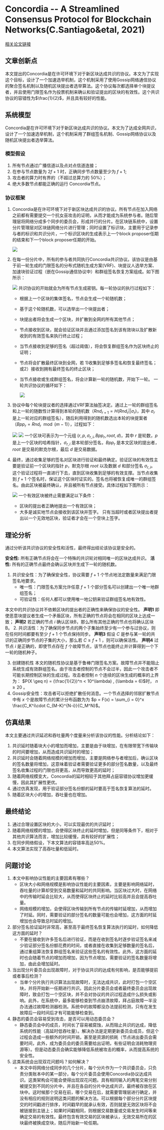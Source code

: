 # Concordia -- A Streamlined Consensus Protocol for Blockchain Networks(C.Santiago&etal, 2021)

[相关论文链接](../Papers/2.%20Concordia_A%20Streamlined%20Consensus%20Protocol%20for%20Blockchain%20Networks(C.Santiago&etal,%20Jan.2021).pdf)

## 文章创新点

本文提出的Concordia是在许可环境下对于新区块达成共识的协议。本文为了实现这个目标，设计了一个加速选举机制，这个机制采用了使用Gossip网络通信协议的聚合签名机制以及随机区块提出者选举算法。这个协议每次都选择单个块提议者，并且使用门限签名作为投票机制来确认和验证提出的区块的有效性。这个共识协议的容错性为$\frac{1}{2}$，并且具有较好的性能。


## 系统模型

Concordia是在许可环境下对于新区块达成共识的协议。本文为了达成全网共识，设计了一个加速选举机制，这个机制采用了群组签名机制、Gossip网络协议以及随机区块提出者选举算法。

### 模型假设

1. 所有节点通过广播信道以及点对点信道连接；
2. 在参与节点数量为 $2f+1$ 时，正确同步节点数量至少为 $f +1$;
3. 攻击者的算力时有界的（不超过总算力的 50%）；
4. 绝大多数节点都能正确的运行 Concordia节点。

### 协议框架

1. Concordia是在许可环境下对于新区块达成共识的协议。所有节点在加入网络之前都有需要提交一个抗女巫攻击的证明，从而才能成为系统参与者。随后管理层将网络分成多个同步的委员会，形成并行的分片。在区块链系统中，设置分片管理层对区块链网络分片进行管理；同时设置了标识块，主要用于记录参与者的标识和共识分片，一个标识区块的生成表示上一个block proposer任期的结束和下一个block proposer任期的开始。

    ![](./pics2/Figure_1.png)

2. 在每一份分片中，所有的参与者共同执行Concordia共识协议。该协议是由基于前一轮生成的门限签名的分布式随机生成方案(VRF)、块提议人选举方案、加速块验证过程（嵌在Gossip通信协议中）和群组签名恢复方案组成。如下图所示：

    ![](./pics2/Figure_2.png)
    共识协议的开始就会为所有节点生成密钥。每一轮协议的执行过程如下：
    * 根据上一个区块的集体签名，节点会生成一个轮随机数；
    * 基于这个轮随机数，可以选举出一个块提出者；
    * 块提出者将会生成一个区块，并扩散到全网的所有其他节点；
    * 节点接收到区块，就会验证区块并且通过添加签名到该有效块以及扩散新收到的有效签名来执行终止过程；
    * 当节点接收到足够的签名（超过阈值），将会恢复群组签名作为区块终止的证明；
    * 节点将会扩散最终区块到全网，若 1)收集到足够多签名和恢复最终签名；或2）接收到拥有最终签名的终止区块；
    * 当节点接收或生成群组签名，将会计算新一轮的随机数，开始下一轮。
    一轮共识协议的循环如下：

        ![](./pics2/Algorithm_1.png)

3. 协议中每个轮块提议者的选择通过VRF算法抽签决定。通过上一轮的群组签名和上一轮的随数性计算得到本轮的随机数（$Rnd_{r+1} = H(Rnd_r || \sigma_r)$，其中 $\sigma_r$ 是上一轮对应的群组签名），随后利用得到的随机数选出本轮的块提案者（$Bpp_r = Rnd_r\mod (m-1)$），过程如下：

    ![](./pics2/Figure_3.png)
    ![](./pics2/Figure_4.png)
    一个区块可表示为一个元组 $(r,p,\sigma_{r,i},Bpp_r,root, d)$，其中 $r$ 是轮数，$p$ 是上一个区块的哈希指针，$\sigma_{r,i}$ 是本轮部分签名，$Bpp_r$ 是本文区块的提出者，$root$ 是交易的默克尔根，最后 $d$ 是交易数据。
4. 最终，通过收集足够的签名对区块进行验证和最终确定。验证区块的有效性主要是验证前一个区块的指针 $p$，默克尔根 $root$ 以及数据 $d$ 和部分签名 $\sigma_{r,i}$。这个验证过程将一直进行下去，直到区块收集到足够的有效支撑。当节点收集到 $f+1$ 个签名时，保证这个区块时证实的。签名也将被恢复成唯一的群组签名。由此区块被最终确认，并且被所有节点接受。具体过程如下图所示：

    ![](./pics2/Figure_5.png)
    一个有效区块被终止需要满足以下条件：
    * 区块的提出者正确地提出一个有效区块；
    * 大多是诚实地节点会接收到该区块并签字。
    只有当超时或者区块提出者提出以一个无效地区块，验证者才会在一个空块上签字。

## 理论分析


通过分析该共识协议的安全性和活性，最终得出结论该协议是安全的。

**安全性:** 所有正确节点将会在一个特殊的共识轮对相同唯一的区块达成共识。
**活性:** 所有的正确节点最终会确认区块并生成下一轮的随机数。
1. 共识安全性：为了确保安全性，协议需要 $f+1$ 个节点地法定数量来满足门限签名地要求。
   * 唯一性：门限签名方案允许任意 $f+1$ 个部分签名可以创建出一个唯一地群组签名；
   * 可验证性：任何人都可以使用唯一地公钥来验证群组签名地有效性。
  
本文中的共识协议并不依赖区块的提出者的正确性来确保协议的安全性。
**声明1** 即使恶意块提议者生成一个矛盾区块，所有正确的节点将会在相同的区块上达成一致；
**声明2** 若正确的节点 $i$ 确认区块B，那么所有其他正确的节点也将确认区块B。
2. 共识活性：为了确保同步节点的两个子集始终至少有一个参与过协议，则在任何时间都要有至少 $f+1$ 个节点保持同步。
   **声明3** 假设 $C$ 是参与某一轮的共识的正确同步节点的子集的大小，那么若 $C\geq f+1$ ，则可以确保活性。
   **声明4** 过节点 $i$ 是正确的，即使节点存在 $f$ 个故障节点，该节点也能终止并计算得到一个下一轮的随机种子。
   
3. 创建随机性
   本文的随机性协议是基于鲁棒门限签名方案。故障节点并不能阻止系统生成有效群组签名。由于攻击者控制的节点不会过半，因此一个攻击者不可能长期控制区块的生成过程。攻击者控制 $n$ 个连续的区块生成的概率的上界为： $P(X \geq n) = (\frac{1}{2})^n < 10^\lambda) , (\lambda = 6)$时， $n \geq 20$ 。
4. Gossip安全性：攻击者可以拒绝扩散任何消息。一个节点选择的邻居扩散节点中有 $x$ 个是故障节点的累计分布函数为为 $p = F(x) = \sum_{i = 0}^x \frac{C_K^i\cdot C_{M-K}^{N-i}}{C_M^N}$。

## 仿真结果

本文主要通过共识延迟和吞吐量两个度量来分析该协议的性能。分析结论如下：
1. 共识延时随着块大小的增加而增加，主要是由于块增加，在有限带宽下传输块的时间要增加，从而造成共识延时的增加；
2. 共识延时会随着网络规模的增加而增加，主要是网络参与者增加后，确认区块的签名数量将增加，这意味着验证者需要验证更多的部分签名数量，以及最终签名收集过程的门限也将更高，从而导致更高的延时；
3. 随着网络规模变大，Concordia的延时相较于其他拜占庭容错协议增加更缓慢，因此其扩展性更优。
4. 通过仿真发现，用于验证部分签名份额的延时要高于签名恢复算法的延时。
5. 随着区块大小的增加，吞吐量也在增加。

## 最终结论


1. 通过合理设置区块的大小，可以实现最优的共识延时；
2. 随着网络规模的增加，会使得区块终止的延时增加，但是同等条件下，相对于其他共识算法而言，增加比较缓慢，具有较好的扩展性；
3. 在同步网络假设，下本文算法的容错率高达50%。
4. 本文算法实现了高吞吐量和低延时。

## 问题讨论

1. 本文中影响协议性能的主要因素有哪些？
   * 区块大小和网络规模是影响协议性能的主要因素，主要是影响网络延时，吞吐量的计算却受到交易数量和延时的共同影响。当区块过大时，在网络中的传输时延会比较大，从而使得区块终止的延时比较高并且会提高吞吐量。
   * 网络规模的增加，会使得区块传输到所有节点的传输时延增加，从而增加了时延。同时，需要验证的部分签名的数量可能也会增加，这方面的时延增加也会导致总时延的增加。
2. 部分签名验证延时非常高，甚至高于最终签名恢复算法执行的延时，如何降低这方面的延时？
   * 不要在接收到许多签名后进行验证，而是在收到签名时逐步验证签名来减少验证部分签名份额花费的时间，或者直接在收集到足够数量的签名后，通过重组算法恢复群组签名来验证这些签名的有效性。此外，这方面的延时也会随着节点的增加而增加，因为节点增加，需要验证的签名数量将增加，由此会增加延时。
3. 当出现分片委员会出现故障时，对于协议共识的达成有何影响，是否能够提前或者事后检测？
   * 当单个分片执行共识算法出现故障时，无法达成共识，此时打包一个空区块，并将开始新一任期进行共识。因此分片委员会或者最终委员会出现故障时，致会打包一个空区块，并不会对协议的共识过程造成什么损失或影响。此外，在系统中，最多能够检查到节点崩溃故障，拜占庭故障一半没办法通过故障检测器检测。系统中的故障都没办法提前检测，只有在发生故障后一段时间后才有可能能够检查到。
4. 静态的委员会容易受到攻击，是否可以用动态委员会？
   * 静态委员会中的成员，时间长了容易被腐蚀，从而阻止共识的达成，降低系统的性能（高延时低吞吐量）。解决办法是定期更新委员会成员，但这个过程会造成一些额外的时间开销，甚至是资源的损耗（节点进出委员会需要时间，此外，成为委员会的委员需要给出证明，有些证明会消耗物理资源等）。但是动态委员会确实能够降低系统被攻击的概率，从而提高系统的安全性。
5. 这类系统会出现双花问题吗？如何解决？
   * 本文中将网络分成同步的几个分片，每个分片作为一个共识委员会，只负责分类账本中的某一部分，每个分片委员会使用Concordia协议达成共识。这类架构会可能会使得出现双花问题。具有相同输入的两笔交易分别被提交到不同的分片中，并且在各自的分片中达成共识，最终被存放在区块中。这时候那个交易在前，哪个交易在后，就需要管理层进行确定，并没有相应的规则说明这类问题的解决方法。可以根据每个部分分片区块提交的时间戳进行排序，时间戳早的就承认有效，否则就是无效区块将不会被链接到主链上；如果时间戳相同，则根据交易数量或交易发生时间等来确定交易的有效性。最终包含有效交易的区块被承认，无效交易所在的区块最终被换成空块，随后开始新一轮任期。